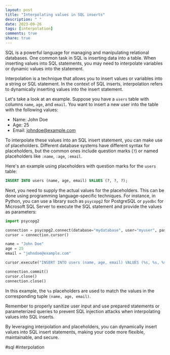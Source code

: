 ```yaml
---
layout: post
title: "Interpolating values in SQL inserts"
description: " "
date: 2023-09-26
tags: [interpolation]
comments: true
share: true
---
```


SQL is a powerful language for managing and manipulating relational databases. One common task in SQL is inserting data into a table. When inserting values into SQL statements, you may need to interpolate variables or dynamic values into the statement.

Interpolation is a technique that allows you to insert values or variables into a string or SQL statement. In the context of SQL inserts, interpolation refers to dynamically inserting values into the insert statement.

Let's take a look at an example. Suppose you have a `users` table with columns `name`, `age`, and `email`. You want to insert a new user into the table with the following values:

- Name: John Doe
- Age: 25
- Email: johndoe@example.com

To interpolate these values into an SQL insert statement, you can make use of placeholders. Different database systems have different syntax for placeholders, but the common ones include question marks (`?`) or named placeholders like `:name`, `:age`, `:email`.

Here's an example using placeholders with question marks for the `users` table:

```sql
INSERT INTO users (name, age, email) VALUES (?, ?, ?);
```

Next, you need to supply the actual values for the placeholders. This can be done using programming language-specific techniques. For instance, in Python, you can use a library such as `psycopg2` for PostgreSQL or `pyodbc` for Microsoft SQL Server to execute the SQL statement and provide the values as parameters:

```python
import psycopg2

connection = psycopg2.connect(database="mydatabase", user="myuser", password="mypassword", host="localhost")
cursor = connection.cursor()

name = "John Doe"
age = 25
email = "johndoe@example.com"

cursor.execute("INSERT INTO users (name, age, email) VALUES (%s, %s, %s)", (name, age, email))

connection.commit()
cursor.close()
connection.close()
```

In this example, the `%s` placeholders are used to match the values in the corresponding tuple `(name, age, email)`.

Remember to properly sanitize user input and use prepared statements or parameterized queries to prevent SQL injection attacks when interpolating values into SQL inserts.

By leveraging interpolation and placeholders, you can dynamically insert values into SQL insert statements, making your code more flexible, maintainable, and secure.

#sql #interpolation